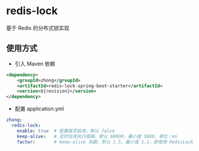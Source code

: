 # redis-lock
基于 Redis 的分布式锁实现

## 使用方式
- 引入 Maven 依赖
```xml
<dependency>
    <groupId>zhong</groupId>
    <artifactId>redis-lock-spring-boot-starter</artifactId>
    <version>${revision}</version>
</dependency>
```
- 配置 application.yml
```yaml
zhong:
  redis-lock:
    enable: true  # 配置是否启用，默认 false
    keep-alive:   # 定时任务执行周期，默认 60000，最小值 5000，单位：ms
    factor:       # keep-alive 系数，默认 1.5，最小值 1.1，即使用 RedisLock#lockAndKeepAlive(...) api 时 timeout 时长必须大于等于 keep-alive * factor
```
